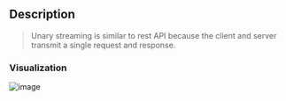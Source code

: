 ## Description
>Unary streaming is similar to rest API because the client and server transmit a single request and response.

### Visualization
![image](https://github.com/user-attachments/assets/f4d18533-19f3-4917-be69-b969746f6d30)


